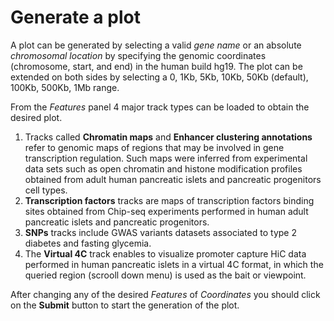 Generate a plot
==========================


A plot can be generated by selecting a valid _gene name_ or an absolute _chromosomal location_ by specifying the genomic coordinates (chromosome, start, and end) in the human build hg19. The plot can be extended on both sides by selecting a 0, 1Kb, 5Kb, 10Kb, 50Kb (default), 100Kb, 500Kb, 1Mb range.

From the _Features_ panel 4 major track types can be loaded to obtain the desired plot.

1. Tracks called **Chromatin maps** and **Enhancer clustering annotations** refer to genomic maps of regions that may be involved in gene transcription regulation. Such maps were inferred from experimental data sets such as open chromatin and histone modification profiles obtained from adult human pancreatic islets and pancreatic progenitors cell types.
2. **Transcription factors** tracks are maps of transcription factors binding sites obtained from Chip-seq experiments performed in human adult pancreatic islets and pancreatic progenitors.
3. **SNPs** tracks include GWAS variants datasets associated to type 2 diabetes and fasting glycemia.
4. The **Virtual 4C** track enables to visualize promoter capture HiC data performed in human pancreatic islets in a virtual 4C format, in which the queried region (scrooll down menu) is used as the bait or viewpoint.

After changing any of the desired _Features_ of _Coordinates_ you should click on the __Submit__ button to start the generation of the plot.
